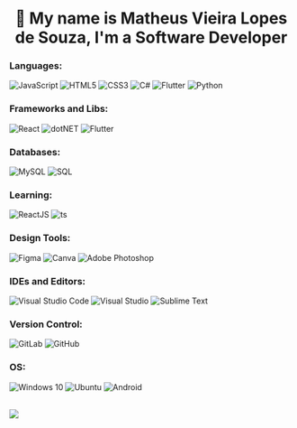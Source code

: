 <h1 align="center">👋 My name is Matheus Vieira Lopes de Souza, I'm a Software Developer</h1>

<h3 align="left">Languages:</h3>
<p align="left">
  <img alt="JavaScript" src="https://img.shields.io/badge/javascript-%23323330.svg?style=for-the-badge&logo=javascript&logoColor=%23F7DF1E"/>
  <img alt="HTML5" src="https://img.shields.io/badge/html5-%23E34F26.svg?style=for-the-badge&logo=html5&logoColor=white"/>
  <img alt="CSS3" src="https://img.shields.io/badge/css3-%231572B6.svg?style=for-the-badge&logo=css3&logoColor=white"/>
  <img alt="C#" src="https://img.shields.io/badge/c%23-%23239120.svg?style=for-the-badge&logo=c-sharp&logoColor=white%22"/>
  <img alt="Flutter" src="https://img.shields.io/badge/dart-%23F5792A.svg?style=for-the-badge&logo=SQL&logoColor=white%22"/>
  <img alt="Python" src="https://img.shields.io/badge/python-%2314354C.svg?style=for-the-badge&logo=python&logoColor=white"/>
</p>

<h3 align="left">Frameworks and Libs:</h3>
<p align="left">
  <img alt="React" src="https://img.shields.io/badge/react-%2320232a.svg?style=for-the-badge&logo=react&logoColor=%2361DAFB"/>
  <!--<img alt="VueJs" src="https://img.shields.io/badge/vue.JS-%23239120?style=for-the-badge&logo=vue-js"/> -->
  <img alt= "dotNET" src="https://img.shields.io/badge/.NET-5C2D91?style=for-the-badge&logo=.net&logoColor=white"/>
  <!-- <img alt="Material UI" src="https://img.shields.io/badge/materialui-%230081CB.svg?style=for-the-badge&logo=material-ui&logoColor=white"/> -->
  <img alt="Flutter" src="![Flutter](https://img.shields.io/badge/Flutter-%2302569B.svg?style=for-the-badge&logo=Flutter&logoColor=white)"/>
</p>

<h3 align="left">Databases:</h3>
<p align="left">
  <img alt="MySQL" src ="https://img.shields.io/badge/MySQL-%23316190.svg?style=for-the-badge&logo=postgresql&logoColor=white"/>
  <img alt="SQL" src ="https://img.shields.io/badge/SQL-%23DB3434?style=for-the-badge&logoColor=white%22"/>
</p>

<h3 align="left">Learning:</h3>
<p align="left">  
  <img alt="ReactJS" src="https://img.shields.io/badge/react-%2320232a.svg?style=for-the-badge&logo=react&logoColor=%2361DAFB"/>
  <img alt="ts" src="https://img.shields.io/badge/typescript-%23007ACC.svg?style=for-the-badge&logo=typescript&logoColor=white"/>
  <!-- <img alt="UI/UX" src="https://img.shields.io/badge/ui/ux%20design-%23FF26BE?style=for-the-badge&logoColor=white"/> -->
</p>

<h3 align="left">Design Tools:</h3>
<p align="left">
  <!-- <img alt="Adobe XD" src="https://img.shields.io/badge/adobexd-%23FF26BE.svg?style=for-the-badge&logo=adobexd&logoColor=white"/> -->
  <img alt="Figma" src="https://img.shields.io/badge/figma-%23F24E1E.svg?style=for-the-badge&logo=figma&logoColor=white"/>
  <img alt="Canva" src="https://img.shields.io/badge/Canva-%2300C4CC.svg?style=for-the-badge&logo=Canva&logoColor=white"/>
  <img alt="Adobe Photoshop" src="https://img.shields.io/badge/adobephotoshop-%2331A8FF.svg?style=for-the-badge&logo=adobephotoshop&logoColor=white"/>
</p>

<h3 align="left">IDEs and Editors:</h3>
<p align="left">
  <img alt="Visual Studio Code" src="https://img.shields.io/badge/VisualStudioCode-0078d7.svg?style=for-the-badge&logo=visual-studio-code&logoColor=white"/>
  <img alt="Visual Studio" src="https://img.shields.io/badge/VisualStudio-5C2D91.svg?style=for-the-badge&logo=visual-studio&logoColor=white"/>
  <img alt="Sublime Text" src="https://img.shields.io/badge/sublime_text-%23575757.svg?style=for-the-badge&logo=sublime-text&logoColor=important"/>
  <!-- <img alt="PyCharm" src="https://img.shields.io/badge/pycharm-143?style=for-the-badge&logo=pycharm&logoColor=black&color=black&labelColor=green"/> -->
</p>

<h3 align="left">Version Control:</h3>
<p align="left">
  <img alt="GitLab" src="https://img.shields.io/badge/gitlab-%23181717.svg?style=for-the-badge&logo=gitlab&logoColor=white"/>
  <img alt="GitHub" src="https://img.shields.io/badge/github-%23121011.svg?style=for-the-badge&logo=github&logoColor=white"/>
</p>
<h3 align="left">OS:</h3>
<p align="left">
  <img alt="Windows 10" src="https://img.shields.io/badge/Windows-0078D6?style=for-the-badge&logo=windows&logoColor=white" />
  <img alt="Ubuntu" src="https://img.shields.io/badge/Ubuntu-E95420?style=for-the-badge&logo=ubuntu&logoColor=white" />
  <!-- <img alt="IOS" src="https://img.shields.io/badge/iOS-000000?style=for-the-badge&logo=ios&logoColor=white"> -->
  <img alt="Android" src="https://img.shields.io/badge/Android-3DDC84?style=for-the-badge&logo=android&logoColor=white" />
</p>
<br>
<div>
  <img src="https://github-readme-stats.vercel.app/api/top-langs/?username=scientistwsy&langs_count=10&show_icons=true&locale=en&layout=compact&theme=radical"/>
</div>
<!-- 
  <img src="https://github-readme-stats.vercel.app/api?username=ScientistWsy&theme=dark&show_icons=true" />
  <img src="https://github-readme-stats.vercel.app/api/top-langs/?username=scientistwsy&layout=donut" />
<h3 align="left">Connect with me:</h3>
<p align="left">
<a href="https://linkedin.com/in/matheusssleite" target="blank"><img align="center" src="https://raw.githubusercontent.com/rahuldkjain/github-profile-readme-generator/master/src/images/icons/Social/linked-in-alt.svg" alt="matheusvieira" height="15" width="25" /></a>
<a href="mailto:vieiramatheus72@gmail.com" target="blank"><img align="center" src="https://upload.wikimedia.org/wikipedia/commons/thumb/7/7e/Gmail_icon_%282020%29.svg/512px-Gmail_icon_%282020%29.svg.png" alt="matheusvieira" height="10" width="13" /></a>
</p>
-->
